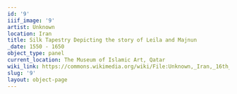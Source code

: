 ```yaml
---
id: '9'
iiif_image: '9'
artist: Unknown
location: Iran
title: Silk Tapestry Depicting the story of Leila and Majnun
_date: 1550 - 1650
object_type: panel
current_location: The Museum of Islamic Art, Qatar
wiki_link: https://commons.wikimedia.org/wiki/File:Unknown,_Iran,_16th_or_16th_Century_-_Silk_Tapestry_Depicting_the_story_of_Leila_and_Majnun_-_Google_Art_Project.jpg
slug: '9'
layout: object-page
---
```

